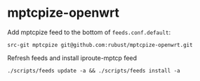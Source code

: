 # mptcpize-openwrt

Add mptcpize feed to the bottom of `feeds.conf.default`:
```
src-git mptcpize git@github.com:rubust/mptcpize-openwrt.git
```

Refresh feeds and install iproute-mptcp feed
```
./scripts/feeds update -a && ./scripts/feeds install -a
```
